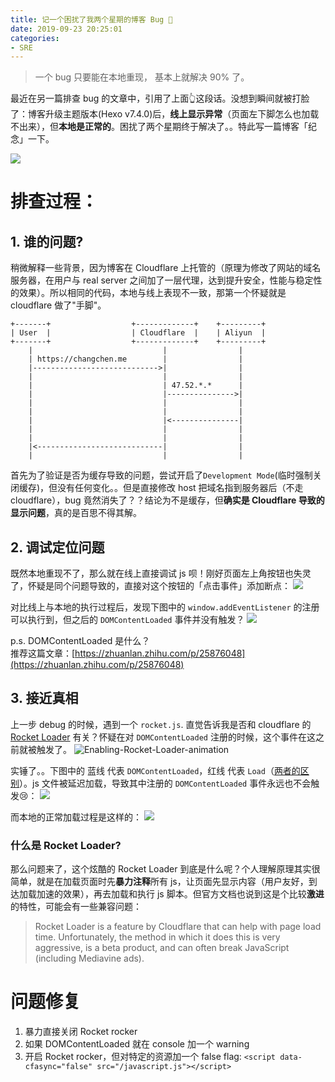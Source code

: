 ```yaml
---
title: 记一个困扰了我两个星期的博客 Bug 🤒️ 
date: 2019-09-23 20:25:01
categories:
- SRE
---
```



> 一个 bug 只要能在本地重现， 基本上就解决 90% 了。

最近在另一篇排查 bug 的文章中，引用了上面👆这段话。没想到瞬间就被打脸了：博客升级主题版本(Hexo v7.4.0)后，**线上显示异常**（页面左下脚怎么也加载不出来），但**本地是正常的**。困扰了两个星期终于解决了。。特此写一篇博客「纪念」一下。

<!--more-->

![](/images/blog/190922_cloudflare_and_next_bug/15691592217110.jpg)



# 排查过程：
## 1. 谁的问题?
稍微解释一些背景，因为博客在 Cloudflare 上托管的（原理为修改了网站的域名服务器，在用户与 real server 之间加了一层代理，达到提升安全，性能与稳定性的效果）。所以相同的代码，本地与线上表现不一致，那第一个怀疑就是 cloudflare 做了"手脚"。
```
+-------+                  +-------------+    +---------+
| User  |                  | Cloudflare  |    | Aliyun  |
+-------+                  +-------------+    +---------+
    |                             |                |
    | https://changchen.me        |                |
    |---------------------------->|                |
    |                             |                |
    |                             | 47.52.*.*      |
    |                             |--------------->|
    |                             |                |
    |                             |                |
    |                             |<---------------|
    |                             |                |
    |                             |                |
    |<----------------------------|                |
    |                             |                |
```

首先为了验证是否为缓存导致的问题，尝试开启了`Development Mode`(临时强制关闭缓存)，但没有任何变化。。但是直接修改 host 把域名指到服务器后（不走 cloudflare），bug 竟然消失了？？结论为不是缓存，但**确实是 Cloudflare 导致的显示问题**，真的是百思不得其解。


## 2. 调试定位问题
既然本地重现不了，那么就在线上直接调试 js 呗！刚好页面左上角按钮也失灵了，怀疑是同个问题导致的，直接对这个按钮的「点击事件」添加断点：
![](/images/blog/190922_cloudflare_and_next_bug/15691601888251.jpg)

对比线上与本地的执行过程后，发现下图中的 `window.addEventListener` 的注册可以执行到，但之后的 `DOMContentLoaded` 事件并没有触发？
![](/images/blog/190922_cloudflare_and_next_bug/15691575296785.jpg)

p.s. DOMContentLoaded 是什么？   
推荐这篇文章：[https://zhuanlan.zhihu.com/p/25876048](https://zhuanlan.zhihu.com/p/25876048)

## 3. 接近真相
上一步 debug 的时候，遇到一个 `rocket.js`. 直觉告诉我是否和 cloudflare 的 [Rocket Loader](https://www.cloudflare.com/features-optimizer) 有关？怀疑在对 `DOMContentLoaded` 注册的时候，这个事件在这之前就被触发了。
![Enabling-Rocket-Loader-animation](/images/blog/190922_cloudflare_and_next_bug/Enabling-Rocket-Loader-animation.gif)

实锤了。。下图中的 蓝线 代表 `DOMContentLoaded`，红线 代表 `Load`（[两者的区别](https://testdrive-archive.azurewebsites.net/HTML5/DOMContentLoaded/Default.html)）。js 文件被延迟加载，导致其中注册的 `DOMContentLoaded` 事件永远也不会触发😢：
![](/images/blog/190922_cloudflare_and_next_bug/Pasted%20Graphic%204.png)

而本地的正常加载过程是这样的：
![](/images/blog/190922_cloudflare_and_next_bug/15692441554625.jpg)


### 什么是 Rocket Loader?
那么问题来了，这个炫酷的 Rocket Loader 到底是什么呢？个人理解原理其实很简单，就是在加载页面时先**暴力注释**所有 js，让页面先显示内容（用户友好，到达加载加速的效果），再去加载和执行 js 脚本。但官方文档也说到这是个比较**激进**的特性，可能会有一些兼容问题：

> Rocket Loader is a feature by Cloudflare that can help with page load time. Unfortunately, the method in which it does this is very aggressive, is a beta product, and can often break JavaScript (including Mediavine ads).

# 问题修复
1. 暴力直接关闭 Rocket rocker
2. 如果 DOMContentLoaded 就在 console 加一个 warning
3. 开启 Rocket rocker，但对特定的资源加一个 false flag: `<script data-cfasync="false" src="/javascript.js"></script>`












